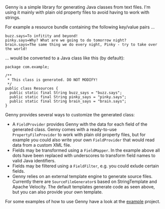 Genny is a simple library for generating Java classes from text files. I'm using it mainly with 
plain old property files to avoid having to work with strings.

For example a resource bundle containing the following key/value pairs ...

    buzz.says=To infitity and beyond!
    pinky.says=Why? What are we going to do tomorrow night?
    brain.says=The same thing we do every night, Pinky - try to take over the world!

... would be converted to a Java class like this (by default):

    package com.example;

    /**
     * This class is generated. DO NOT MODIFY! 
     */
    public class Resources {    
      public static final String buzz_says = "buzz.says"; 
      public static final String pinky_says = "pinky.says"; 
      public static final String brain_says = "brain.says";
    }

Genny provides several ways to customize the generated class:

* A `FieldProvider` provides Genny with the data for each field of the generated class. Genny comes 
  with a ready-to-use `PropertyFileProvider` to work with plain old property files, but for example 
  you could also write your own `FieldProvider` that would read data from a custom XML file.
* Fields may be transformed using a `FieldMapper`. In the example above all dots have been replaced 
  with underscores to transform field names to valid Java identifiers.
* Fields may be filtered using a `FieldFilter`, e.g. you could exlude certain fields.
* Genny relies on an external template engine to generate source files. Currently there are 
  `SourceFileGenerator`s based on StringTemplate and Apache Velocity. The default templates generate 
  code as seen above, but you can also provide your own template. 

For some examples of how to use Genny have a look at the [example][1] project.

[1]: https://github.com/martido/genny/tree/master/example
